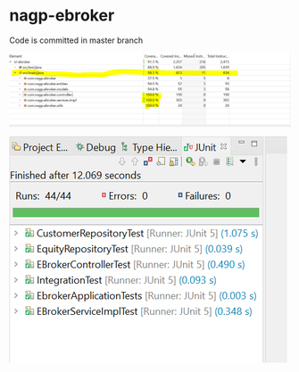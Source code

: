 # nagp-ebroker

Code is committed in master branch


![image](https://github.com/Heena110297/nagp-ebroker/blob/master/coverage.PNG)

![image](https://github.com/Heena110297/nagp-ebroker/blob/master/44_unit_tests.PNG)



